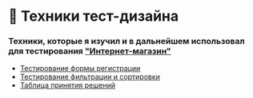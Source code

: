 # 📃 Техники тест-дизайна   
### Техники, которые я изучил и в дальнейшем использовал для тестирования ["Интернет-магазин"](https://qa.demoshopping.ru)   
- [Тестирование формы регистрации](https://docs.google.com/spreadsheets/d/1jUoESMTL436VtQhGg2c2m96ShcJqugJg0j4Kt6PGppI/edit?usp=drive_link)  
- [Тестирование фильтрации и сортировки](https://docs.google.com/spreadsheets/d/1dk1VMl5FIjrgBBqEI_wI_p_DVWiZDzs-blhee7YqgpE/edit?usp=drive_link)  
- [Таблица принятия решений](https://docs.google.com/spreadsheets/d/1fqo7kEC9isUCdbZb7PHYMZNuJfFrr4jxJQGqwFVIYrg/edit?usp=share_link)

